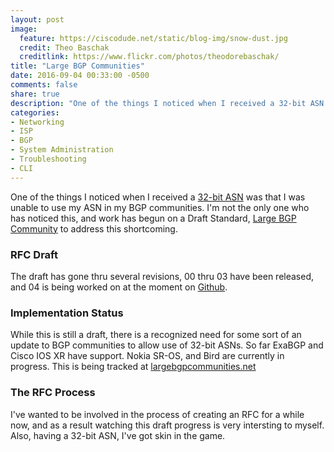 ```yaml
---
layout: post
image:
  feature: https://ciscodude.net/static/blog-img/snow-dust.jpg
  credit: Theo Baschak
  creditlink: https://www.flickr.com/photos/theodorebaschak/
title: "Large BGP Communities"
date: 2016-09-04 00:33:00 -0500
comments: false
share: true
description: "One of the things I noticed when I received a 32-bit ASN was that I was unable to use my ASN in my BGP communities. I’m not the only one who has noticed this, and work has begun on a Draft Standard, Large BGP Community to address this shortcoming."
categories: 
- Networking
- ISP
- BGP
- System Administration
- Troubleshooting
- CLI
---
```

One of the things I noticed when I received a [32-bit ASN](/2016/04/13/as395089/) was that I was unable to use my ASN in my BGP communities. I'm not the only one who has noticed this, and work has begun on a Draft Standard, [Large BGP Community](https://tools.ietf.org/html/draft-heitz-idr-large-community-03) to address this shortcoming.

### RFC Draft

The draft has gone thru several revisions, 00 thru 03 have been released, and 04 is being worked on at the moment on [Github](https://github.com/large-bgp-communities/large-bgp-communities).

### Implementation Status

While this is still a draft, there is a recognized need for some sort of an update to BGP communities to allow use of 32-bit ASNs. So far ExaBGP and Cisco IOS XR have support. Nokia SR-OS, and Bird are currently in progress. This is being tracked at [largebgpcommunities.net](http://largebgpcommunities.net/)

### The RFC Process

I've wanted to be involved in the process of creating an RFC for a while now, and as a result watching this draft progress is very intersting to myself. Also, having a 32-bit ASN, I've got skin in the game.


